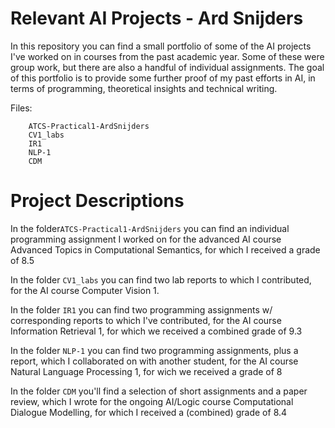 # Relevant AI Projects - Ard Snijders

In this repository you can find a small portfolio of some of the AI projects I've worked on in courses from the past academic year. Some of these were group work, but there are also a handful of individual assignments. The goal of this portfolio is to provide some further proof of my past efforts in AI, in terms of programming, theoretical insights and technical writing.

Files:

```
	ATCS-Practical1-ArdSnijders
	CV1_labs
	IR1
	NLP-1
	CDM
```

# Project Descriptions

In the folder```ATCS-Practical1-ArdSnijders``` you can find an individual programming assignment I worked on for the advanced AI course Advanced Topics in Computational Semantics, for which I received a grade of 8.5

In the folder ```CV1_labs``` you can find two lab reports to which I contributed, for the AI course Computer Vision 1.

In the folder ```IR1``` you can find two programming assignments w/ corresponding reports to which I've contributed, for the AI course Information Retrieval 1, for which we received a combined grade of 9.3

In the folder ```NLP-1``` you can find two programming assignments, plus a report, which I collaborated on with another student, for the AI course Natural Language Processing 1, for wich we received a grade of 8

In the folder ```CDM``` you'll find a selection of short assignments and a paper review, which I wrote for the ongoing AI/Logic course Computational Dialogue Modelling, for which I received a (combined) grade of 8.4
